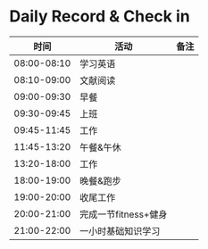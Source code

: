 # Daily Record & Check in
| 时间       | 活动           | 备注           |
|------------|----------------|----------------|
| 08:00-08:10| 学习英语           |                |
| 08:10-09:00| 文献阅读          |                |
| 09:00-09:30| 早餐           |                |
| 09:30-09:45| 上班       |         |
| 09:45-11:45| 工作      |                |
| 11:45-13:20| 午餐&午休           |                |
| 13:20-18:00| 工作       |         |
| 18:00-19:00| 晚餐&跑步           |                |
| 19:00-20:00| 收尾工作       |                |
| 20:00-21:00| 完成一节fitness+健身     |                |
| 21:00-22:00| 一小时基础知识学习       |                |
